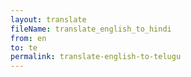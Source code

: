 ```yaml
--- 
layout: translate 
fileName: translate_english_to_hindi 
from: en
to: te
permalink: translate-english-to-telugu
---
```

